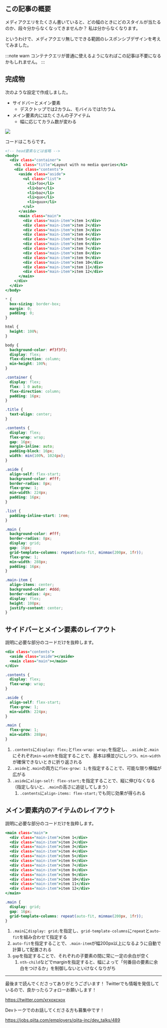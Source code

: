<!--
title:   メディアクエリ無しで頑張るレスポンシブデザイン実装
tags:    HTML, CSS, レスポンシブ
-->
## この記事の概要

メディアクエリをたくさん書いていると、どの幅のときにどのスタイルが当たるのか、段々分からなくなってきませんか？
私は分からなくなります。

というわけで、メディアクエリ無しでできる範囲のレスポンシブデザインを考えてみました。

:::note warn
コンテナクエリが普通に使えるようになればこの記事は不要になるかもしれません。
:::

## 完成物

次のような設定で作成しました。

- サイドバーとメイン要素
  - デスクトップでは2カラム、モバイルでは1カラム
- メイン要素内にはたくさんの子アイテム
  - 幅に応じてカラム数が変わる

![](https://qiita-image-store.s3.ap-northeast-1.amazonaws.com/0/214677/5a0cadbe-9d9c-ca4a-7813-2ababdca273a.gif)

コードはこちらです。

```html:index.html
<!-- head要素などは省略 -->
<body>
  <div class="container">
    <h1 class="title">Layout with no media queries</h1>
    <div class="contents">
      <aside class="aside">
        <ul class="list">
          <li>foo</li>
          <li>bar</li>
          <li>baz</li>
          <li>qux</li>
          <li>quux</li>
        </ul>
      </aside>
      <main class="main">
        <div class="main-item">item 1</div>
        <div class="main-item">item 2</div>
        <div class="main-item">item 3</div>
        <div class="main-item">item 4</div>
        <div class="main-item">item 5</div>
        <div class="main-item">item 6</div>
        <div class="main-item">item 7</div>
        <div class="main-item">item 8</div>
        <div class="main-item">item 9</div>
        <div class="main-item">item 10</div>
        <div class="main-item">item 11</div>
        <div class="main-item">item 12</div>
      </main>
    </div>
  </div>
</body>
```

```css:style.css
* {
  box-sizing: border-box;
  margin: 0;
  padding: 0;
}

html {
  height: 100%;
}

body {
  background-color: #f3f3f3;
  display: flex;
  flex-direction: column;
  min-height: 100%;
}

.container {
  display: flex;
  flex: 1 0 auto;
  flex-direction: column;
  padding: 16px;
}

.title {
  text-align: center;
}

.contents {
  display: flex;
  flex-wrap: wrap;
  gap: 16px;
  margin-inline: auto;
  padding-block: 16px;
  width: min(100%, 1024px);
}

.aside {
  align-self: flex-start;
  background-color: #fff;
  border-radius: 8px;
  flex-grow: 1;
  min-width: 224px;
  padding: 16px;
}

.list {
  padding-inline-start: 1rem;
}

.main {
  background-color: #fff;
  border-radius: 8px;
  display: grid;
  gap: 16px;
  grid-template-columns: repeat(auto-fit, minmax(200px, 1fr));
  flex-grow: 1;
  min-width: 288px;
  padding: 16px;
}

.main-item {
  align-items: center;
  background-color: #ddd;
  border-radius: 4px;
  display: flex;
  height: 100px;
  justify-content: center;
}
```

## サイドバーとメイン要素のレイアウト

説明に必要な部分のコードだけを抜粋します。

```html:index.html
<div class="contents">
  <aside class="aside"></aside>
  <main class="main"></main>
</div>
```

```css:style.css
.contents {
  display: flex;
  flex-wrap: wrap;
}

.aside {
  align-self: flex-start;
  flex-grow: 1;
  min-width: 224px;
}

.main {
  flex-grow: 1;
  min-width: 288px;
}
```

1. `.contents`に`display: flex;`と`flex-wrap: wrap;`を指定し、`.aside`と`.main`にそれぞれ`min-width`を指定することで、基本は横並びにしつつ、`min-width`が確保できないときに折り返される
2. `.aside`と`.main`の両方に`flex-grow: 1;`を指定することで、可能な限り横幅が広がる
3. `.aside`に`align-self: flex-start;`を指定することで、縦に伸びなくなる（指定しないと、`.main`の高さに追従してしまう）
   1. `.contents`に`align-items: flex-start;`でも同じ効果が得られる

## メイン要素内のアイテムのレイアウト

説明に必要な部分のコードだけを抜粋します。

```html:index.html
<main class="main">
  <div class="main-item">item 1</div>
  <div class="main-item">item 2</div>
  <div class="main-item">item 3</div>
  <div class="main-item">item 4</div>
  <div class="main-item">item 5</div>
  <div class="main-item">item 6</div>
  <div class="main-item">item 7</div>
  <div class="main-item">item 8</div>
  <div class="main-item">item 9</div>
  <div class="main-item">item 10</div>
  <div class="main-item">item 11</div>
  <div class="main-item">item 12</div>
</main>
```

```css:style.css
.main {
  display: grid;
  gap: 16px;
  grid-template-columns: repeat(auto-fit, minmax(200px, 1fr));
}
```

1. `.main`に`display: grid;`を指定し、`grid-template-columns`に`repeat`と`auto-fit`を組み合わせて指定する
1. `auto-fit`を指定することで、`.main-item`が幅200px以上になるように自動で計算して配置される
1. `gap`を指定することで、それぞれの子要素の間に常に一定の余白が空く
   1. `nth-child`などでmarginを指定すると、幅によって「何番目の要素に余白をつけるか」を制御しないといけなくなりがち

---

最後まで読んでくださってありがとうございます！
Twitterでも情報を発信しているので、良かったらフォローお願いします！

https://twitter.com/xrxoxcxox

Devトークでのお話してくださる方も募集中です！

https://jobs.qiita.com/employers/qiita-inc/dev_talks/489